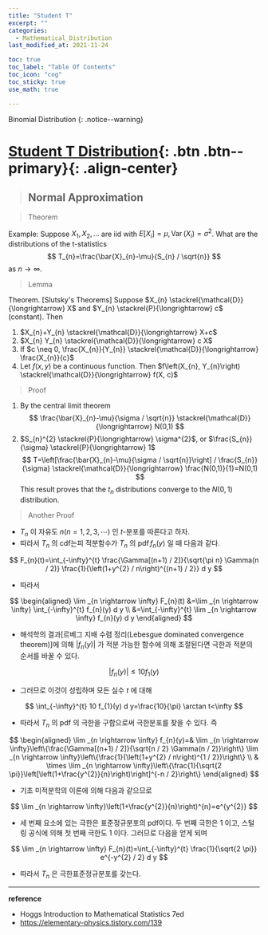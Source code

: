 ```yaml
---
title: "Student T"
excerpt: ""
categories:
  - Mathematical_Distribution
last_modified_at: 2021-11-24

toc: true
toc_label: "Table Of Contents"
toc_icon: "cog"
toc_sticky: true
use_math: true

---
```


 Binomial Distribution
{: .notice--warning}

# [Student T Distribution](#link){: .btn .btn--primary}{: .align-center}

> ## Normal Approximation

> Theorem

Example: Suppose $X_{1}, X_{2}, \ldots$ are iid with $E\left[X_{i}\right]=\mu, \operatorname{Var}\left(X_{i}\right)=\sigma^{2}$. What are the distributions of the t-statistics
$$
T_{n}=\frac{\bar{X}_{n}-\mu}{S_{n} / \sqrt{n}}
$$
as $n \rightarrow \infty$.

> Lemma 

Theorem. [Slutsky's Theorems] Suppose $X_{n} \stackrel{\mathcal{D}}{\longrightarrow} X$ and $Y_{n} \stackrel{P}{\longrightarrow} c$ (constant). Then
1. $X_{n}+Y_{n} \stackrel{\mathcal{D}}{\longrightarrow} X+c$
2. $X_{n} Y_{n} \stackrel{\mathcal{D}}{\longrightarrow} c X$
3. If $c \neq 0, \frac{X_{n}}{Y_{n}} \stackrel{\mathcal{D}}{\longrightarrow} \frac{X_{n}}{c}$
4. Let $f(x, y)$ be a continuous function. Then $f\left(X_{n}, Y_{n}\right) \stackrel{\mathcal{D}}{\longrightarrow} f(X, c)$

> Proof

1. By the central limit theorem
$$
\frac{\bar{X}_{n}-\mu}{\sigma / \sqrt{n}} \stackrel{\mathcal{D}}{\longrightarrow} N(0,1)
$$
2. $S_{n}^{2} \stackrel{P}{\longrightarrow} \sigma^{2}$, or $\frac{S_{n}}{\sigma} \stackrel{P}{\longrightarrow} 1$
$$
T=\left[\frac{\bar{X}_{n}-\mu}{\sigma / \sqrt{n}}\right] / \frac{S_{n}}{\sigma} \stackrel{\mathcal{D}}{\longrightarrow} \frac{N(0,1)}{1}=N(0,1)
$$
This result proves that the $t_{n}$ distributions converge to the $N(0,1)$ distribution.

> Another Proof

- $T_{n}$ 이 자유도 $n(n=1,2,3, \cdots)$ 인 $t$-분포를 따른다고 하자. 
- 따라서 $T_{n}$ 의 cdf는피 적분함수가 $T_{n}$ 의 $\operatorname{pdf} f_{n}(y)$ 일 때 다음과 같다.

$$
F_{n}(t)=\int_{-\infty}^{t} \frac{\Gamma[(n+1) / 2]}{\sqrt{\pi n} \Gamma(n / 2)} \frac{1}{\left(1+y^{2} / n\right)^{(n+1) / 2}} d y
$$

- 따라서

$$
\begin{aligned}
\lim _{n \rightarrow \infty} F_{n}(t) &=\lim _{n \rightarrow \infty} \int_{-\infty}^{t} f_{n}(y) d y \\
&=\int_{-\infty}^{t} \lim _{n \rightarrow \infty} f_{n}(y) d y
\end{aligned}
$$

- 해석학의 결과[르베그 지배 수렴 정리(Lebesgue dominated convergence theorem)]에 의해 $\left|f_{n}(y)\right|$ 가 적분 가능한 함수에 의해 조절된다면 극한과 적분의 순서를 바꿀 수 있다.

$$
\left|f_{n}(y)\right| \leq 10 f_{1}(y)
$$

- 그러므로 이것이 성립하며 모든 실수 $t$ 에 대해

$$
\int_{-\infty}^{t} 10 f_{1}(y) d y=\frac{10}{\pi} \arctan t<\infty
$$

- 따라서 $T_{n}$ 의 $\mathrm{pdf}$ 의 극한을 구함으로써 극한분포를 찾을 수 있다. 즉

$$
\begin{aligned}
\lim _{n \rightarrow \infty} f_{n}(y)=& \lim _{n \rightarrow \infty}\left\{\frac{\Gamma[(n+1) / 2]}{\sqrt{n / 2} \Gamma(n / 2)}\right\} \lim _{n \rightarrow \infty}\left\{\frac{1}{\left(1+y^{2} / n\right)^{1 / 2}}\right\} \\
& \times \lim _{n \rightarrow \infty}\left\{\frac{1}{\sqrt{2 \pi}}\left[\left(1+\frac{y^{2}}{n}\right)\right]^{-n / 2}\right\}
\end{aligned}
$$

- 기초 미적분학의 이론에 의해 다음과 같으므로

$$
\lim _{n \rightarrow \infty}\left(1+\frac{y^{2}}{n}\right)^{n}=e^{y^{2}}
$$

- 세 번째 요소에 있는 극한은 표준정규분포의 pdf이다. 두 번째 극한은 1 이고, 스털링 공식에 의해 첫 번째 극한도 1 이다. 그러므로 다음을 얻게 되며

$$
\lim _{n \rightarrow \infty} F_{n}(t)=\int_{-\infty}^{t} \frac{1}{\sqrt{2 \pi}} e^{-y^{2} / 2} d y
$$

- 따라서 $T_{n}$ 은 극한표준정규분포를 갖는다.

---

**reference**

- Hoggs Introduction to Mathematical Statistics 7ed
- <https://elementary-physics.tistory.com/139>







